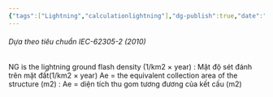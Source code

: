 ```yaml
---
{"tags":["Lightning","calculationlightning"],"dg-publish":true,"date":"2023-12-22","url":"https://docs.google.com/document/d/1XjSN3_-uwJaoKv6XkUcLO-ucTZN_CgcB/edit?usp=sharing&ouid=108456636918598274584&rtpof=true&sd=true","aliases":null,"Related":"ELT","permalink":"/Electric Engineer/ELT/Tính toán hệ thống nối đất/","dgPassFrontmatter":true,"noteIcon":"2","created":"2024-01-19T05:28:19.769+07:00","updated":"2023-12-25T15:30:15.000+07:00"}
---
```


###### Dựa theo tiêu chuẩn IEC-62305-2 (2010)

NG is the lightning ground flash density (1/km2 × year) :
Mật độ sét đánh trên mặt đất(1/km2 × year)
Ae = the equivalent collection area of the structure (m2) :
Ae = diện tích thu gom tương đương của kết cấu (m2)

